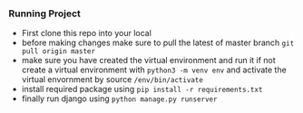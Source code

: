 ### Running Project

- First clone this repo into your local
- before making changes make sure to pull the latest of master branch
  `git pull origin master`
- make sure you have created the virtual environment and run it if not create a virtual environment with `python3 -m venv env` and activate the virtual envornment by source `/env/bin/activate`
- install required package using `pip install -r requirements.txt`
- finally run django using `python manage.py runserver`

